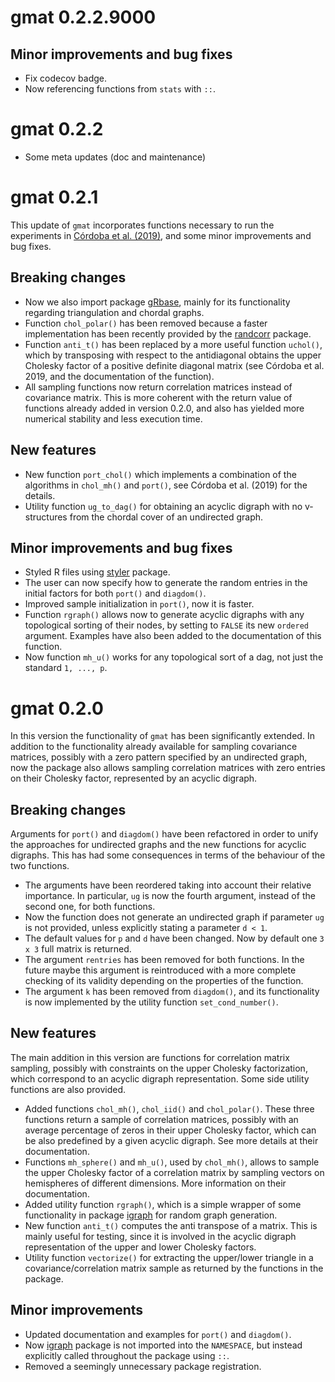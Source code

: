 # gmat 0.2.2.9000

## Minor improvements and bug fixes
* Fix codecov badge.
* Now referencing functions from `stats` with `::`.

# gmat 0.2.2
* Some meta updates (doc and maintenance)

# gmat 0.2.1

This update of `gmat` incorporates functions necessary to run the experiments in
[Córdoba et al. (2019)](https://arxiv.org/abs/1909.01062), and some minor
improvements and bug fixes.

## Breaking changes
* Now we also import package
  [gRbase](https://CRAN.R-project.org/package=gRbase), mainly for its
  functionality regarding triangulation and chordal graphs.
* Function `chol_polar()` has been removed because a faster implementation has
  been recently provided by the
  [randcorr](https://CRAN.R-project.org/package=randcorr) package.
* Function `anti_t()` has been replaced by a more useful function `uchol()`,
  which by transposing with respect to the antidiagonal obtains the upper
  Cholesky factor of a positive definite diagonal matrix (see Córdoba et al.
  2019, and the documentation of the function).
* All sampling functions now return correlation matrices instead of covariance
  matrix. This is more coherent with the return value of functions already added
  in version 0.2.0, and also has yielded more numerical stability and less
  execution time.

## New features
* New function `port_chol()` which implements a combination of the algorithms in
  `chol_mh()` and `port()`, see Córdoba et al. (2019) for the details.
* Utility function `ug_to_dag()` for obtaining an acyclic digraph with no
  v-structures from the chordal cover of an undirected graph.

## Minor improvements and bug fixes
* Styled R files using [styler](https://CRAN.R-project.org/package=styler)
  package.
* The user can now specify how to generate the random entries in the initial
  factors for both `port()` and `diagdom()`.
* Improved sample initialization in `port()`, now it is faster.
* Function `rgraph()` allows now to generate acyclic digraphs with any
  topological sorting of their nodes, by setting to `FALSE` its new `ordered`
  argument. Examples have also been added to the documentation of this function.
* Now function `mh_u()` works for any topological sort of a dag, not just the
  standard `1, ..., p`.

# gmat 0.2.0

In this version the functionality of `gmat` has been significantly extended.
In addition to the functionality already available for sampling covariance
matrices, possibly with a zero pattern specified by an undirected graph, now the
package also allows sampling correlation matrices with zero entries on their
Cholesky factor, represented by an acyclic digraph. 

## Breaking changes
Arguments for `port()` and `diagdom()` have been refactored in order to unify the
approaches for undirected graphs and the new functions for acyclic digraphs.
This has had some consequences in terms of the behaviour of the two functions.

* The arguments have been reordered taking into account their relative
  importance. In particular, `ug` is now the fourth argument, instead of the
  second one, for both functions.
* Now the function does not generate an undirected graph if parameter `ug` is
  not provided, unless explicitly stating a parameter `d < 1`.
* The default values for `p` and `d` have been changed. Now by default
  one `3 x 3` full matrix is returned.
* The argument `rentries` has been removed for both functions. In the future maybe this
  argument is reintroduced with a more complete checking of its validity
  depending on the properties of the function.
* The argument `k` has been removed from `diagdom()`, and its functionality is now
  implemented by the utility function `set_cond_number()`.

## New features
The main addition in this version are functions for correlation matrix sampling,
possibly with constraints on the upper Cholesky factorization, which correspond
to an acyclic digraph representation. Some side utility functions are also
provided.

* Added functions `chol_mh()`, `chol_iid()` and `chol_polar()`. These three
  functions return a sample of correlation matrices, possibly with an average
  percentage of zeros in their upper Cholesky factor, which can be also
  predefined by a given acyclic digraph. See more details at their
  documentation.
* Functions `mh_sphere()` and `mh_u()`, used by `chol_mh()`,
  allows to sample the upper Cholesky factor of a correlation
  matrix by sampling vectors on hemispheres of different
  dimensions. More information on their documentation.
* Added utility function `rgraph()`, which is a simple wrapper of some
  functionality in package [igraph](https://CRAN.R-project.org/package=igraph)
  for random graph generation.
* New function `anti_t()` computes the anti transpose of a matrix. This is
  mainly useful for testing, since it is involved in the acyclic digraph
  representation of the upper and lower Cholesky factors.
* Utility function `vectorize()` for extracting the upper/lower triangle in a
  covariance/correlation matrix sample as returned by the functions in the
  package.

## Minor improvements
* Updated documentation and examples for `port()` and `diagdom()`.
* Now [igraph](https://CRAN.R-project.org/package=igraph) package is not
  imported into the `NAMESPACE`, but instead explicitly called throughout the
  package using `::`.
* Removed a seemingly unnecessary package registration.


